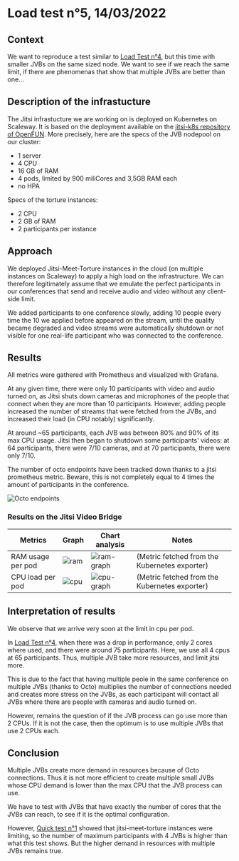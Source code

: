 # Load test n°5, 14/03/2022

## Context 

We want to reproduce a test similar to [Load Test n°4](../2022-03-11/Load-test-2022-03-11.md), but this time with smaller JVBs on the same sized node. We want to see if we reach the same limit, if there are phenomenas that show that multiple JVBs are better than one...

## Description of the infrastucture

The Jitsi infrastucture we are working on is deployed on Kubernetes on Scaleway. It is based on the deployment available on the [jitsi-k8s repository of OpenFUN](https://github.com/openfun/jitsi-k8s/tree/59bdc9c799db3f0decedbb4b6f870f246091d7c8). More precisely, here are the specs of the JVB nodepool on our cluster:
- 1 server
- 4 CPU
- 16 GB of RAM
- 4 pods, limited by 900 miliCores and 3,5GB RAM each
- no HPA

Specs of the torture instances:
- 2 CPU
- 2 GB of RAM
- 2 participants per instance

## Approach

We deployed Jitsi-Meet-Torture instances in the cloud (on multiple instances on Scaleway) to apply a high load on the infrastructure. We can therefore legitimately assume that we emulate the perfect participants in our conferences that send and receive audio and video without any client-side limit.

We added participants to one conference slowly, adding 10 people every time the 10 we applied before appeared on the stream, until the quality became degraded and video streams were automatically shutdown or not visible for one real-life participant who was connected to the conference.

## Results

All metrics were gathered with Prometheus and visualized with Grafana.

At any given time, there were only 10 participants with video and audio turned on, as Jitsi shuts down cameras and microphones of the people that connect when they are more than 10 participants. However, adding people increased the number of streams that were fetched from the JVBs, and increased their load (in CPU notably) significantly.

At around ~65 participants, each JVB was between 80% and 90% of its max CPU usage. Jitsi then began to shutdown some participants' videos: at 64 participants, there were 7/10 cameras, and at 70 participants, there were only 7/10.

The number of octo endpoints have been tracked down thanks to a jitsi prometheus metric. Beware, this is not completely equal to 4 times the amount of participants in the conference.

![Octo endpoints](resources/octo_endpoints.png)

### Results on the Jitsi Video Bridge

| Metrics            | Graph                                                   | Chart analysis                                        | Notes                                         |
| ------------------ | ------------------------------------------------------- | ----------------------------------------------------- | --------------------------------------------- |
| RAM usage per pod  | ![ram](resources/ram.png)                       | ![ram-graph](resources/ram_graph.png)         | (Metric fetched from the Kubernetes exporter) |
| CPU load per pod   | ![cpu](resources/cpu.png)                       | ![cpu-graph](resources/cpu_graph.png)         | (Metric fetched from the Kubernetes exporter) |

## Interpretation of results

We observe that we arrive very soon at the limit in cpu per pod.

In [Load Test n°4](../2022-03-11/Load-test-2022-03-11.md), when there was a drop in performance, only 2 cores where used, and there were around 75 participants. Here, we use all 4 cpus at 65 participants. Thus, multiple JVB take more resources, and limit jitsi more.

This is due to the fact that having multiple peole in the same conference on multiple JVBs (thanks to Octo) multiplies the number of connections needed and creates more stress on the JVBs, as each participant will contact all JVBs where there are people with cameras and audio turned on.

However, remains the question of if the JVB process can go use more than 2 CPUs. If it is not the case, then the optimum is to use multiple JVBs that use 2 CPUs each.

## Conclusion

Multiple JVBs create more demand in resources because of Octo connections. Thus it is not more efficient to create multiple small JVBs whose CPU demand is lower than the max CPU that the JVB process can use.

We have to test with JVBs that have exactly the number of cores that the JVBs can reach, to see if it is the optimal configuration.

However, [Quick test n°1](../quick_tests/2022-03-16/Quick-test-2022-03-16.md) showed that jitsi-meet-torture instances were limiting, so the number of maximum participants with 4 JVBs is higher than what this test shows. But the higher demand in resources with multiple JVBs remains true.
